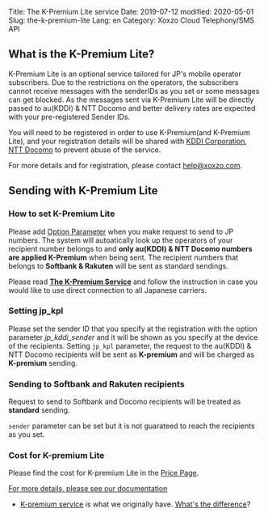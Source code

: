 Title: The K-Premium Lite service
Date: 2019-07-12
modified: 2020-05-01
Slug: the-k-premium-lite
Lang: en
Category: Xoxzo Cloud Telephony/SMS API

## What is the K-Premium Lite?

K-Premium Lite is an optional service tailored for JP's mobile operator subscribers. Due to the restrictions on the operators, the subscribers cannot receive messages with the senderIDs as you set or some messages can get blocked. As the messages sent via K-Premium Lite will be directly passed to au(KDDI) & NTT Docomo and better delivery rates are expected with your pre-registered Sender IDs.

You will need to be registered in order to use K-Premium(and K-Premium Lite), and your registration details will be shared with [KDDI Corporation](https://www.kddi.com/english/), [NTT Docomo](https://www.nttdocomo.co.jp/english/) to prevent abuse of the service.

For more details and for registration, please contact [help@xoxzo.com](mailto:help@xoxzo.com).

## Sending with K-Premium Lite

### How to set K-Premium Lite

Please add [Option Parameter](http://docs.xoxzo.com/en/sms.html#jp-specific-optional-parameters)
when you make request to send to JP numbers. The system will autoatically look up the operators of your recipient number belongs to
and **only au(KDDI) & NTT Docomo numbers are applied K-Premium** when being sent. The recipient numbers that belongs to **Softbank & Rakuten** will be 
sent as standard sendings.

Please read [**The K-Premium Service**](https://help.xoxzo.com/en/xoxzo-cloud-telephony/articles/the-k-premium-service/)
and follow the instruction in case you would like to use direct connection to all Japanese carriers.

### Setting jp_kpl

Please set the sender ID that you specify at the registration with the option parameter *jp_kddi_sender* and it will be shown as you specify at the device of the recipients.
Setting ```jp_kpl``` parameter, the request to the au(KDDI) & NTT Docomo recipients will be sent as **K-premium** and will be charged as **K-premium** sending.


### Sending to Softbank and Rakuten recipients

Request to send to Softbank and Docomo recipients will be treated as **standard** sending.

```sender``` parameter can be set but it is not guarateed to reach the recipients as you set.


### Cost for K-premium Lite

Please find the cost for K-premium Lite in the [Price Page](https://www.xoxzo.com/en/about/pricing/sms/#send-sms).

[For more details, please see our documentation](http://docs.xoxzo.com/en/sms.html#jp-specific-optional-parameters)

* [K-premium service](https://help.xoxzo.com/en/xoxzo-cloud-telephony/articles/the-k-premium-service) is what we originally have. [What's the difference](https://help.xoxzo.com/en/xoxzo-cloud-telephony/articles/the-k-premium-service-comparison)?
